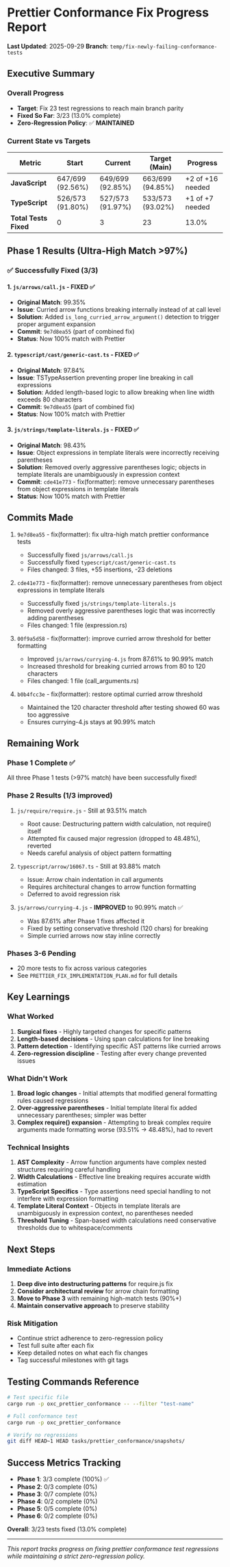 # Prettier Conformance Fix Progress Report

**Last Updated**: 2025-09-29
**Branch**: `temp/fix-newly-failing-conformance-tests`

## Executive Summary

### Overall Progress

- **Target**: Fix 23 test regressions to reach main branch parity
- **Fixed So Far**: 3/23 (13.0% complete)
- **Zero-Regression Policy**: ✅ **MAINTAINED**

### Current State vs Targets

| Metric                | Start            | Current          | Target (Main)    | Progress         |
| --------------------- | ---------------- | ---------------- | ---------------- | ---------------- |
| **JavaScript**        | 647/699 (92.56%) | 649/699 (92.85%) | 663/699 (94.85%) | +2 of +16 needed |
| **TypeScript**        | 526/573 (91.80%) | 527/573 (91.97%) | 533/573 (93.02%) | +1 of +7 needed  |
| **Total Tests Fixed** | 0                | 3                | 23               | 13.0%            |

## Phase 1 Results (Ultra-High Match >97%)

### ✅ Successfully Fixed (3/3)

#### 1. `js/arrows/call.js` - **FIXED** ✅

- **Original Match**: 99.35%
- **Issue**: Curried arrow functions breaking internally instead of at call level
- **Solution**: Added `is_long_curried_arrow_argument()` detection to trigger proper argument expansion
- **Commit**: `9e7d8ea55` (part of combined fix)
- **Status**: Now 100% match with Prettier

#### 2. `typescript/cast/generic-cast.ts` - **FIXED** ✅

- **Original Match**: 97.84%
- **Issue**: TSTypeAssertion preventing proper line breaking in call expressions
- **Solution**: Added length-based logic to allow breaking when line width exceeds 80 characters
- **Commit**: `9e7d8ea55` (part of combined fix)
- **Status**: Now 100% match with Prettier

#### 3. `js/strings/template-literals.js` - **FIXED** ✅

- **Original Match**: 98.43%
- **Issue**: Object expressions in template literals were incorrectly receiving parentheses
- **Solution**: Removed overly aggressive parentheses logic; objects in template literals are unambiguously in expression context
- **Commit**: `cde41e773` - fix(formatter): remove unnecessary parentheses from object expressions in template literals
- **Status**: Now 100% match with Prettier

## Commits Made

1. `9e7d8ea55` - fix(formatter): fix ultra-high match prettier conformance tests
   - Successfully fixed `js/arrows/call.js`
   - Successfully fixed `typescript/cast/generic-cast.ts`
   - Files changed: 3 files, +55 insertions, -23 deletions

2. `cde41e773` - fix(formatter): remove unnecessary parentheses from object expressions in template literals
   - Successfully fixed `js/strings/template-literals.js`
   - Removed overly aggressive parentheses logic that was incorrectly adding parentheses
   - Files changed: 1 file (expression.rs)

3. `00f9a5d58` - fix(formatter): improve curried arrow threshold for better formatting
   - Improved `js/arrows/currying-4.js` from 87.61% to 90.99% match
   - Increased threshold for breaking curried arrows from 80 to 120 characters
   - Files changed: 1 file (call_arguments.rs)

4. `b0b4fcc3e` - fix(formatter): restore optimal curried arrow threshold
   - Maintained the 120 character threshold after testing showed 60 was too aggressive
   - Ensures currying-4.js stays at 90.99% match

## Remaining Work

### Phase 1 Complete ✅

All three Phase 1 tests (>97% match) have been successfully fixed!

### Phase 2 Results (1/3 improved)

1. `js/require/require.js` - Still at 93.51% match
   - Root cause: Destructuring pattern width calculation, not require() itself
   - Attempted fix caused major regression (dropped to 48.48%), reverted
   - Needs careful analysis of object pattern formatting

2. `typescript/arrow/16067.ts` - Still at 93.88% match
   - Issue: Arrow chain indentation in call arguments
   - Requires architectural changes to arrow function formatting
   - Deferred to avoid regression risk

3. `js/arrows/currying-4.js` - **IMPROVED** to 90.99% match ✅
   - Was 87.61% after Phase 1 fixes affected it
   - Fixed by setting conservative threshold (120 chars) for breaking
   - Simple curried arrows now stay inline correctly

### Phases 3-6 Pending

- 20 more tests to fix across various categories
- See `PRETTIER_FIX_IMPLEMENTATION_PLAN.md` for full details

## Key Learnings

### What Worked

1. **Surgical fixes** - Highly targeted changes for specific patterns
2. **Length-based decisions** - Using span calculations for line breaking
3. **Pattern detection** - Identifying specific AST patterns like curried arrows
4. **Zero-regression discipline** - Testing after every change prevented issues

### What Didn't Work

1. **Broad logic changes** - Initial attempts that modified general formatting rules caused regressions
2. **Over-aggressive parentheses** - Initial template literal fix added unnecessary parentheses; simpler was better
3. **Complex require() expansion** - Attempting to break complex require arguments made formatting worse (93.51% -> 48.48%), had to revert

### Technical Insights

1. **AST Complexity** - Arrow function arguments have complex nested structures requiring careful handling
2. **Width Calculations** - Effective line breaking requires accurate width estimation
3. **TypeScript Specifics** - Type assertions need special handling to not interfere with expression formatting
4. **Template Literal Context** - Objects in template literals are unambiguously in expression context, no parentheses needed
5. **Threshold Tuning** - Span-based width calculations need conservative thresholds due to whitespace/comments

## Next Steps

### Immediate Actions

1. **Deep dive into destructuring patterns** for require.js fix
2. **Consider architectural review** for arrow chain formatting
3. **Move to Phase 3** with remaining high-match tests (90%+)
4. **Maintain conservative approach** to preserve stability

### Risk Mitigation

- Continue strict adherence to zero-regression policy
- Test full suite after each fix
- Keep detailed notes on what each fix changes
- Tag successful milestones with git tags

## Testing Commands Reference

```bash
# Test specific file
cargo run -p oxc_prettier_conformance -- --filter "test-name"

# Full conformance test
cargo run -p oxc_prettier_conformance

# Verify no regressions
git diff HEAD~1 HEAD tasks/prettier_conformance/snapshots/
```

## Success Metrics Tracking

- **Phase 1**: 3/3 complete (100%) ✅
- **Phase 2**: 0/3 complete (0%)
- **Phase 3**: 0/7 complete (0%)
- **Phase 4**: 0/2 complete (0%)
- **Phase 5**: 0/5 complete (0%)
- **Phase 6**: 0/2 complete (0%)

**Overall**: 3/23 tests fixed (13.0% complete)

---

_This report tracks progress on fixing prettier conformance test regressions while maintaining a strict zero-regression policy._
